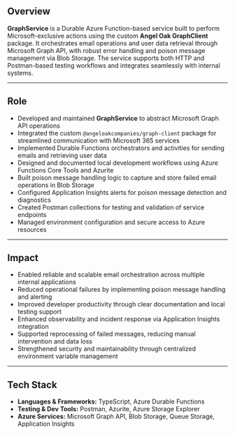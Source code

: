 ## Overview

**GraphService** is a Durable Azure Function-based service built to perform Microsoft-exclusive actions using the custom **Angel Oak GraphClient** package. It orchestrates email operations and user data retrieval through Microsoft Graph API, with robust error handling and poison message management via Blob Storage. The service supports both HTTP and Postman-based testing workflows and integrates seamlessly with internal systems.

---

## Role

- Developed and maintained **GraphService** to abstract Microsoft Graph API operations
- Integrated the custom `@angeloakcompanies/graph-client` package for streamlined communication with Microsoft 365 services
- Implemented Durable Functions orchestrators and activities for sending emails and retrieving user data
- Designed and documented local development workflows using Azure Functions Core Tools and Azurite
- Built poison message handling logic to capture and store failed email operations in Blob Storage
- Configured Application Insights alerts for poison message detection and diagnostics
- Created Postman collections for testing and validation of service endpoints
- Managed environment configuration and secure access to Azure resources

---

## Impact

- Enabled reliable and scalable email orchestration across multiple internal applications
- Reduced operational failures by implementing poison message handling and alerting
- Improved developer productivity through clear documentation and local testing support
- Enhanced observability and incident response via Application Insights integration
- Supported reprocessing of failed messages, reducing manual intervention and data loss
- Strengthened security and maintainability through centralized environment variable management

---

## Tech Stack

- **Languages & Frameworks:** TypeScript, Azure Durable Functions
- **Testing & Dev Tools:** Postman, Azurite, Azure Storage Explorer
- **Azure Services:** Microsoft Graph API, Blob Storage, Queue Storage, Application Insights
